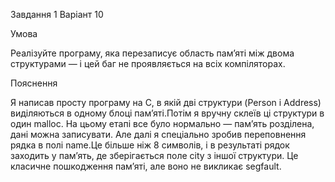 Завдання 1 Варіант 10 

Умова 

Реалізуйте програму, яка перезаписує область пам’яті між двома структурами — і цей баг не проявляється на всіх компіляторах.

Пояснення

Я написав просту програму на C, в якій дві структури (Person і Address) виділяються в одному блоці 
пам’яті.Потім я вручну склеїв ці структури в один malloc. На цьому етапі все було нормально — 
пам’ять розділена, дані можна записувати. Але далі я спеціально зробив переповнення рядка в полі 
name.Це більше ніж 8 символів, і в результаті рядок заходить у пам’ять, де зберігається поле city 
з іншої структури. Це класичне пошкодження пам’яті, але воно не викликає segfault.

 
